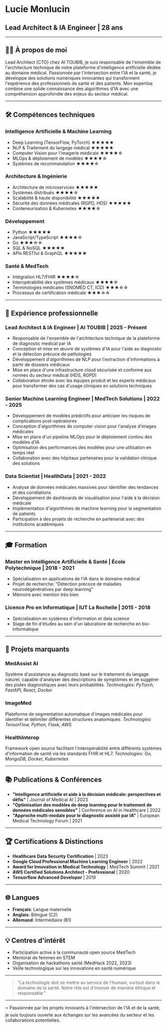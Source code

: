 # Lucie Monlucin
## Lead Architect & IA Engineer | 28 ans
---

## 👩‍💻 À propos de moi

Lead Architect (CTO) chez AI TOUBIB, je suis responsable de l'ensemble de l'architecture technique de notre plateforme d'intelligence artificielle dédiée au domaine médical. Passionnée par l'intersection entre l'IA et la santé, je développe des solutions numériques innovantes qui transforment l'expérience des professionnels de santé et des patients. Mon expertise combine une solide connaissance des algorithmes d'IA avec une compréhension approfondie des enjeux du secteur médical.

---

## 🛠️ Compétences techniques

### Intelligence Artificielle & Machine Learning
- Deep Learning (TensorFlow, PyTorch) ★★★★★
- NLP & Traitement du langage médical ★★★★★
- Computer Vision pour l'imagerie médicale ★★★★☆
- MLOps & déploiement de modèles ★★★★☆
- Systèmes de recommandation ★★★★☆

### Architecture & Ingénierie
- Architecture de microservices ★★★★★
- Systèmes distribués ★★★★☆
- Scalabilité & haute disponibilité ★★★★★
- Sécurité des données médicales (RGPD, HDS) ★★★★★
- Conteneurisation & Kubernetes ★★★★☆

### Développement
- Python ★★★★★
- JavaScript/TypeScript ★★★★☆
- Go ★★★☆☆
- SQL & NoSQL ★★★★★
- APIs RESTful & GraphQL ★★★★★

### Santé & MedTech
- Intégration HL7/FHIR ★★★★☆
- Interopérabilité des systèmes médicaux ★★★★☆
- Terminologies médicales (SNOMED CT, ICD) ★★★☆☆
- Processus de certification médicale ★★★☆☆

---

## 💼 Expérience professionnelle

### Lead Architect & IA Engineer | AI TOUBIB | 2025 - Présent
- Responsable de l'ensemble de l'architecture technique de la plateforme de diagnostic medical par IA
- Conception et mise en œuvre de systèmes d'IA pour l'aide au diagnostic et la détection précoce de pathologies
- Développement d'algorithmes de NLP pour l'extraction d'informations à partir de dossiers médicaux
- Mise en place d'une infrastructure cloud sécurisée et conforme aux normes du secteur médical (HDS, RGPD)
- Collaboration étroite avec les équipes produit et les experts médicaux pour transformer des cas d'usage cliniques en solutions techniques

### Senior Machine Learning Engineer | MedTech Solutions | 2022 - 2025
- Développement de modèles prédictifs pour anticiper les risques de complications post-opératoires
- Conception d'algorithmes de computer vision pour l'analyse d'images médicales
- Mise en place d'un pipeline MLOps pour le déploiement continu des modèles d'IA
- Optimisation des performances des modèles pour une utilisation en temps réel
- Collaboration avec des hôpitaux partenaires pour la validation clinique des solutions

### Data Scientist | HealthData | 2021 - 2022
- Analyse de données médicales massives pour identifier des tendances et des corrélations
- Développement de dashboards de visualisation pour l'aide à la décision médicale
- Implémentation d'algorithmes de machine learning pour la segmentation de patients
- Participation à des projets de recherche en partenariat avec des institutions académiques

---

## 🎓 Formation

### Master en Intelligence Artificielle & Santé | École Polytechnique | 2018 - 2021
- Spécialisation en applications de l'IA dans le domaine médical
- Projet de recherche: "Détection précoce de maladies neurodégénératives par deep learning"
- Mémoire avec mention très bien

### Licence Pro en Informatique | IUT La Rochelle | 2015 - 2018
- Spécialisation en systèmes d'information et data science
- Stage de fin d'études au sein d'un laboratoire de recherche en bio-informatique

---

## 🚀 Projets marquants

### MedAssist AI
Système d'assistance au diagnostic basé sur le traitement du langage naturel, capable d'analyser des descriptions de symptômes et de suggérer des pistes diagnostiques avec leurs probabilités.
*Technologies: PyTorch, FastAPI, React, Docker*

### ImageMed 
Plateforme de segmentation automatique d'images médicales pour identifier et délimiter différentes structures anatomiques.
*Technologies: TensorFlow, Python, Flask, AWS*

### HealthInterop
Framework open source facilitant l'interopérabilité entre différents systèmes d'information de santé via les standards FHIR et HL7.
*Technologies: Go, MongoDB, Docker, Kubernetes*

---

## 📚 Publications & Conférences

- **"Intelligence artificielle et aide à la décision médicale: perspectives et défis"** | Journal of Medical AI | 2023
- **"Optimisation des modèles de deep learning pour le traitement de données médicales sensibles"** | Conference on AI in Healthcare | 2022
- **"Approche multi-modale pour le diagnostic assisté par IA"** | European Medical Technology Forum | 2021

---

## 🏆 Certifications & Distinctions

- **Healthcare Data Security Certification** | 2023
- **Google Cloud Professional Machine Learning Engineer** | 2022
- **Award for Innovation in Medical Technology** | MedTech Summit | 2021
- **AWS Certified Solutions Architect - Professional** | 2020
- **Tensorflow Advanced Developer** | 2019

---

## 🌐 Langues

- **Français**: Langue maternelle
- **Anglais**: Bilingue (C2)
- **Allemand**: Intermédiaire (B1)

---

## 💡 Centres d'intérêt

- Participation active à la communauté open source MedTech
- Mentorat de femmes en STEM
- Organisation de hackathons santé (MedHack 2022, 2023)
- Veille technologique sur les innovations en santé numérique

---

> "La technologie doit se mettre au service de l'humain, surtout dans le domaine de la santé. Notre rôle est d'innover de manière éthique et responsable."

---

⭐ Passionnée par les projets innovants à l'intersection de l'IA et de la santé, je suis toujours ouverte aux échanges sur les avancées du secteur et les collaborations potentielles.
